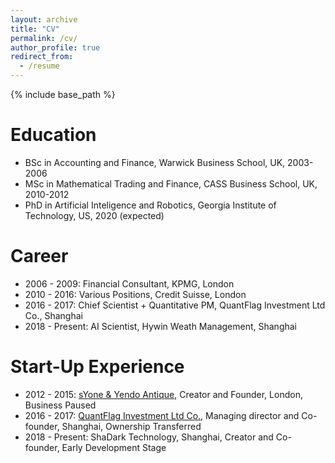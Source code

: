 ```yaml
---
layout: archive
title: "CV"
permalink: /cv/
author_profile: true
redirect_from:
  - /resume
---
```


{% include base_path %}

Education
======
* BSc in Accounting and Finance, Warwick Business School, UK, 2003-2006
* MSc in Mathematical Trading and Finance, CASS Business School, UK, 2010-2012
* PhD in Artificial Inteligence and Robotics, Georgia Institute of Technology, US, 2020 (expected)

Career
======
* 2006 - 2009: Financial Consultant, KPMG, London
* 2010 - 2016: Various Positions, Credit Suisse, London
* 2016 - 2017: Chief Scientist + Quantitative PM, QuantFlag Investment Ltd Co., Shanghai
* 2018 - Present: AI Scientist, Hywin Weath Management, Shanghai


Start-Up Experience
======
* 2012 - 2015: [sYone & Yendo Antique](https://www.ebay.co.uk/usr/yendo_syone_trading?_trksid=p2047675.l2559), Creator and Founder, London, Business Paused
* 2016 - 2017: [QuantFlag Investment Ltd Co.](https://www.qixin.com/company/b8336467-d2f0-4a97-bb35-ce6e763fd7fb), Managing director and Co-founder, Shanghai, Ownership Transferred
* 2018 - Present: ShaDark Technology, Shanghai, Creator and Co-founder, Early Development Stage

<!-- 
  <ul>{% for post in site.publications %}
    {% include archive-single-cv.html %}
  {% endfor %}</ul>

--> 

<!-- 

  <ul>{% for post in site.talks %}
    {% include archive-single-talk-cv.html %}
  {% endfor %}</ul>

--> 

<!-- 
  <ul>{% for post in site.teaching %}
    {% include archive-single-cv.html %}
  {% endfor %}</ul>

--> 
